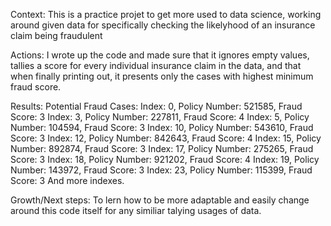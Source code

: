 Context: This is a practice projet to get more used to data science, working around given data for specifically checking the likelyhood of an insurance claim being fraudulent

Actions: I wrote up the code and made sure that it ignores empty values, tallies a score for every individual insurance claim in the data, and that when finally printing out, it presents only the cases with highest minimum fraud score.

Results:
Potential Fraud Cases:
Index: 0, Policy Number: 521585, Fraud Score: 3
Index: 3, Policy Number: 227811, Fraud Score: 4
Index: 5, Policy Number: 104594, Fraud Score: 3
Index: 10, Policy Number: 543610, Fraud Score: 3
Index: 12, Policy Number: 842643, Fraud Score: 4
Index: 15, Policy Number: 892874, Fraud Score: 3
Index: 17, Policy Number: 275265, Fraud Score: 3
Index: 18, Policy Number: 921202, Fraud Score: 4
Index: 19, Policy Number: 143972, Fraud Score: 3
Index: 23, Policy Number: 115399, Fraud Score: 3
And more indexes.

Growth/Next steps: To lern how to be more adaptable and easily change around this code itself for any similiar talying usages of data.
